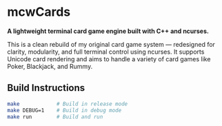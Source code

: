 # mcwCards

**A lightweight terminal card game engine built with C++ and ncurses.**

This is a clean rebuild of my original card game system — redesigned for clarity, modularity, and full terminal control using ncurses. It supports Unicode card rendering and aims to handle a variety of card games like Poker, Blackjack, and Rummy.

## Build Instructions

```bash
make            # Build in release mode
make DEBUG=1    # Build in debug mode
make run        # Build and run

